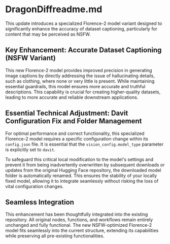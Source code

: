 # DragonDiffreadme.md

This update introduces a specialized Florence-2 model variant designed to significantly enhance the accuracy of dataset captioning, particularly for content that may be perceived as NSFW.

## Key Enhancement: Accurate Dataset Captioning (NSFW Variant)

This new Florence-2 model provides improved precision in generating image captions by directly addressing the issue of hallucinating details, such as clothing, where none or very little is present. While maintaining essential guardrails, this model ensures more accurate and truthful descriptions. This capability is crucial for creating higher-quality datasets, leading to more accurate and reliable downstream applications.

## Essential Technical Adjustment: Davit Configuration Fix and Folder Management

For optimal performance and correct functionality, this specialized Florence-2 model requires a specific configuration change within its `config.json` file. It is essential that the `vision_config.model_type` parameter is explicitly set to `davit`.

To safeguard this critical local modification to the model's settings and prevent it from being inadvertently overwritten by subsequent downloads or updates from the original Hugging Face repository, the downloaded model folder is automatically renamed. This ensures the stability of your locally fixed model, allowing it to integrate seamlessly without risking the loss of vital configuration changes.

## Seamless Integration

This enhancement has been thoughtfully integrated into the existing repository. All original nodes, functions, and workflows remain entirely unchanged and fully functional. The new NSFW-optimized Florence-2 model fits seamlessly into the current structure, extending its capabilities while preserving all pre-existing functionalities.